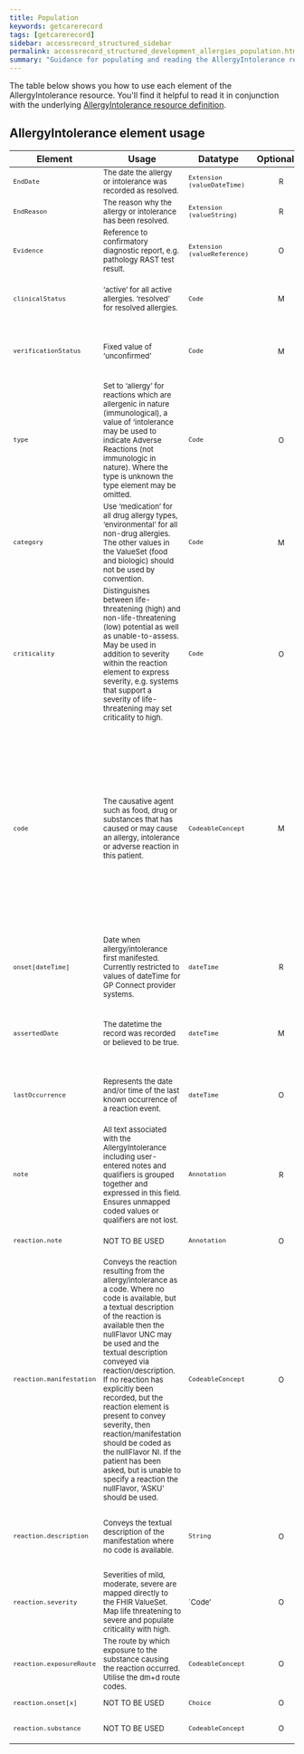 ```yaml
---
title: Population
keywords: getcarerecord
tags: [getcarerecord]
sidebar: accessrecord_structured_sidebar
permalink: accessrecord_structured_development_allergies_population.html
summary: "Guidance for populating and reading the AllergyIntolerance resource"
---
```


The table below shows you how to use each element of the AllergyIntolerance resource. You'll find it helpful to read it in conjunction with the underlying [AllergyIntolerance resource definition](https://fhir.nhs.uk/STU3/StructureDefinition/CareConnect-GPC-AllergyIntolerance-1).

## AllergyIntolerance element usage ##

<table>
  <thead>
    <tr>
      <th>Element</th>
      <th>Usage</th>
      <th>Datatype</th>
      <th style="text-align: center">Optionality</th>
      <th>Guidance</th>
    </tr>
  </thead>
  <tbody>
    <tr>
      <td style="font-size: 13px"><code class="highlighter-rouge">EndDate</code></td>
      <td style="font-size: 13px">The date the allergy or intolerance was recorded as resolved.</td>
      <td style="font-size: 13px"><code class="highlighter-rouge">Extension (valueDateTime)</code></td>
      <td style="text-align: center; font-size: 13px">R</td>
      <td style="font-size: 13px">Must be populated if the status is set to ‘resolved’.</td>
    </tr>
    <tr>
      <td style="font-size: 13px"><code class="highlighter-rouge">EndReason</code></td>
      <td style="font-size: 13px">The reason why the allergy or intolerance has been resolved.</td>
      <td style="font-size: 13px"><code class="highlighter-rouge">Extension (valueString)</code></td>
      <td style="text-align: center; font-size: 13px">R</td>
      <td style="font-size: 13px"> </td>
    </tr>
    <tr>
      <td style="font-size: 13px"><code class="highlighter-rouge">Evidence</code></td>
      <td style="font-size: 13px">Reference to confirmatory diagnostic report, e.g. pathology RAST test result.</td>
      <td style="font-size: 13px"><code class="highlighter-rouge">Extension (valueReference)</code></td>
      <td style="text-align: center; font-size: 13px">O</td>
      <td style="font-size: 13px"> </td>
    </tr>
    <tr>
      <td style="font-size: 13px"><code class="highlighter-rouge">clinicalStatus</code></td>
      <td style="font-size: 13px">‘active’ for all active allergies. ‘resolved’ for resolved allergies.</td>
      <td style="font-size: 13px"><code class="highlighter-rouge">Code</code></td>
      <td style="text-align: center; font-size: 13px">M</td>
      <td style="font-size: 13px">Producers which support the concept of resolved/ended allergies should set the clinicalStatus of resolved allergies to ‘resolved’.</td>
    </tr>
    <tr>
      <td style="font-size: 13px"><code class="highlighter-rouge">verificationStatus</code></td>
      <td style="font-size: 13px">Fixed value of ‘unconfirmed’</td>
      <td style="font-size: 13px"><code class="highlighter-rouge">Code</code></td>
      <td style="text-align: center; font-size: 13px">M</td>
      <td style="font-size: 13px">DO NOT USE - this value is mandatory in base FHIR so cannot be removed. It is not a concept in GP systems and as such no meaning should be attributed to this field in consuming systems.</td>
    </tr>
    <tr>
      <td style="font-size: 13px"><code class="highlighter-rouge">type</code></td>
      <td style="font-size: 13px">Set to ‘allergy’ for reactions which are allergenic in nature (immunological), a value of ‘intolerance may be used to indicate Adverse Reactions (not immunologic in nature). Where the type is unknown the type element may be omitted.</td>
      <td style="font-size: 13px"><code class="highlighter-rouge">Code</code></td>
      <td style="text-align: center; font-size: 13px">O</td>
      <td style="font-size: 13px">Some systems allow explicit identification of Adverse Reactions and Intolerances and the type should be used to make this distinction where it exists.</td>
    </tr>
    <tr>
      <td style="font-size: 13px"><code class="highlighter-rouge">category</code></td>
      <td style="font-size: 13px">Use ‘medication’ for all drug allergy types, ‘environmental’ for all non-drug allergies. The other values in the ValueSet (food and biologic) should not be used by convention.</td>
      <td style="font-size: 13px"><code class="highlighter-rouge">Code</code></td>
      <td style="text-align: center; font-size: 13px">M</td>
      <td style="font-size: 13px">See note on ‘AllergyIntolerance Category’.</td>
    </tr>
    <tr>
      <td style="font-size: 13px"><code class="highlighter-rouge">criticality</code></td>
      <td style="font-size: 13px">Distinguishes between life-threatening (high) and non-life-threatening (low) potential as well as unable-to-assess. May be used in addition to severity within the reaction element to express severity, e.g. systems that support a severity of life-threatening may set criticality to high.</td>
      <td style="font-size: 13px"><code class="highlighter-rouge">Code</code></td>
      <td style="text-align: center; font-size: 13px">O</td>
      <td style="font-size: 13px">May be used in conjunction with reaction/severity by systems which support a severity of ‘Life Threatening’ or equivalent.</td>
    </tr>
    <tr>
      <td style="font-size: 13px"><code class="highlighter-rouge">code</code></td>
      <td style="font-size: 13px">The causative agent such as food, drug or substances that has caused or may cause an allergy, intolerance or adverse reaction in this patient.</td>
      <td style="font-size: 13px"><code class="highlighter-rouge">CodeableConcept</code></td>
      <td style="text-align: center; font-size: 13px">M</td>
      <td style="font-size: 13px">Systems will evolve to use the specified vocabulary of SNOMED CT concepts from the specified subset. The subset includes products and concepts from the substance and product hierarchies and allows medication concepts from the dm+d SNOMED CT extension. In the interim this coded element will hold the primary code for the AllergyIntolerance which may in the case of drug allergies be a medication code or a pre-coordinated code which triggers decision support on the system. Where the AllergyIntolerance has no coded representation in the source system, but is identified as such in the source record then the appropriate degrade code may be used and the text of the AllergyIntolerance placed in the text of the code.</td>
    </tr>
    <tr>
      <td style="font-size: 13px"><code class="highlighter-rouge">onset[dateTime]</code></td>
      <td style="font-size: 13px">Date when allergy/intolerance first manifested. Currently restricted to values of dateTime for GP Connect provider systems.</td>
      <td style="font-size: 13px"><code class="highlighter-rouge">dateTime</code></td>
      <td style="text-align: center; font-size: 13px">R</td>
      <td style="font-size: 13px">Present and populated when the provider system records an explicit onset date for an allergy.</td>
    </tr>
    <tr>
      <td style="font-size: 13px"><code class="highlighter-rouge">assertedDate</code></td>
      <td style="font-size: 13px">The datetime the record was recorded or believed to be true.</td>
      <td style="font-size: 13px"><code class="highlighter-rouge">dateTime</code></td>
      <td style="text-align: center; font-size: 13px">M</td>
      <td style="font-size: 13px">The asserted date is when the allergy related to the patient was asserted. In many cases, this will be when the allergy is entered onto the system, although some systems may allow this date to be modified.</td>
    </tr>
    <tr>
      <td style="font-size: 13px"><code class="highlighter-rouge">lastOccurrence</code></td>
      <td style="font-size: 13px">Represents the date and/or time of the last known occurrence of a reaction event.</td>
      <td style="font-size: 13px"><code class="highlighter-rouge">dateTime</code></td>
      <td style="text-align: center; font-size: 13px">O</td>
      <td style="font-size: 13px">May not currently be available from participating systems and may be omitted. Ommission should not prejudice the ability of providers and consumers to process this element if and when it is available.</td>
    </tr>
    <tr>
      <td style="font-size: 13px"><code class="highlighter-rouge">note</code></td>
      <td style="font-size: 13px">All text associated with the AllergyIntolerance including user-entered notes and qualifiers is grouped together and expressed in this field. Ensures unmapped coded values or qualifiers are not lost.</td>
      <td style="font-size: 13px"><code class="highlighter-rouge">Annotation</code></td>
      <td style="text-align: center; font-size: 13px">R</td>
      <td style="font-size: 13px">Must be used to contain any textual data relevant to the allergy.</td>
    </tr>
    <tr>
      <td style="font-size: 13px"><code class="highlighter-rouge">reaction.note</code></td>
      <td style="font-size: 13px">NOT TO BE USED</td>
      <td style="font-size: 13px"><code class="highlighter-rouge">Annotation</code></td>
      <td style="text-align: center; font-size: 13px">O</td>
      <td style="font-size: 13px">AllergyIntolerance.note should contain all of the consolidated text from the allergy/intolerance.</td>
    </tr>
    <tr>
      <td style="font-size: 13px"><code class="highlighter-rouge">reaction.manifestation</code></td>
      <td style="font-size: 13px">Conveys the reaction resulting from the allergy/intolerance as a code. Where no code is available, but a textual description of the reaction is available then the nullFlavor UNC may be used and the textual description conveyed via reaction/description. If no reaction has explicitly been recorded, but the reaction element is present to convey severity, then reaction/manifestation should be coded as the nullFlavor NI. If the patient has been asked, but is unable to specify a reaction the nullFlavor, ‘ASKU’ should be used.</td>
      <td style="font-size: 13px"><code class="highlighter-rouge">CodeableConcept</code></td>
      <td style="text-align: center; font-size: 13px">O</td>
      <td style="font-size: 13px"> </td>
    </tr>
    <tr>
      <td style="font-size: 13px"><code class="highlighter-rouge">reaction.description</code></td>
      <td style="font-size: 13px">Conveys the textual description of the manifestation where no code is available.</td>
      <td style="font-size: 13px"><code class="highlighter-rouge">String</code></td>
      <td style="text-align: center; font-size: 13px">O</td>
      <td style="font-size: 13px">A consuming system may concatenate the contents (appropriately labelled) with text in AllergyIntolerance.note if a textual description of the manifestation is not supported in the receiving system record structure.</td>
    </tr>
    <tr>
      <td style="font-size: 13px"><code class="highlighter-rouge">reaction.severity</code></td>
      <td style="font-size: 13px">Severities of mild, moderate, severe are mapped directly to the FHIR ValueSet. Map life threatening to severe and populate criticality with high.</td>
      <td style="font-size: 13px">`Code’</td>
      <td style="text-align: center; font-size: 13px">O</td>
      <td style="font-size: 13px">Unmapped or converted severity codes in original system should be expressed in AllergyIntolerance.note.</td>
    </tr>
    <tr>
      <td style="font-size: 13px"><code class="highlighter-rouge">reaction.exposureRoute</code></td>
      <td style="font-size: 13px">The route by which exposure to the substance causing the reaction occurred. Utilise the dm+d route codes.</td>
      <td style="font-size: 13px"><code class="highlighter-rouge">CodeableConcept</code></td>
      <td style="text-align: center; font-size: 13px">O</td>
      <td style="font-size: 13px"> </td>
    </tr>
    <tr>
      <td style="font-size: 13px"><code class="highlighter-rouge">reaction.onset[x]</code></td>
      <td style="font-size: 13px">NOT TO BE USED</td>
      <td style="font-size: 13px"><code class="highlighter-rouge">Choice</code></td>
      <td style="text-align: center; font-size: 13px">O</td>
      <td style="font-size: 13px">Onset explicitly supplied via AllergyIntolerance.onset[dateTime].</td>
    </tr>
    <tr>
      <td style="font-size: 13px"><code class="highlighter-rouge">reaction.substance</code></td>
      <td style="font-size: 13px">NOT TO BE USED</td>
      <td style="font-size: 13px"><code class="highlighter-rouge">CodeableConcept</code></td>
      <td style="text-align: center; font-size: 13px">O</td>
      <td style="font-size: 13px">The causative is explicitly and specifically coded via AllergyIntolerance.code.</td>
    </tr>
  </tbody>
</table>
